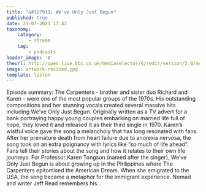 ```yaml
---
title: "&#127911; We’ve Only Just Begun"
published: true
date: 25-07-2021 17:43
taxonomy:
    category:
        - stream
    tag:
        - podcasts
header_image: '0'
theurl: http://open.live.bbc.co.uk/mediaselector/6/redir/version/2.0/mediaset/audio-nondrm-download/proto/http/vpid/p09npfmz.mp3
image: artwork-resized.jpg
template: listen
--- 
```

Episode summary: The Carpenters - brother and sister duo Richard and Karen - were one of the most popular groups of the 1970s. His outstanding compositions and her stunning vocals created several massive hits including We’ve Only Just Begun. Originally written as a TV advert for a bank portraying happy young couples embarking on married life full of hope, they loved it and released it as their third single in 1970. Karen’s wistful voice gave the song a melancholy that has long resonated with fans. After her premature death from heart failure due to anorexia nervosa, the song took on an extra poignancy with lyrics like “so much of life ahead”. Fans tell their stories about the song and how it relates to their own life journeys. For Professor Karen Tongson (named after the singer), We’ve Only Just Begun is about growing up in the Philippines where The Carpenters epitomised the American Dream. When she emigrated to the USA, the song became a metaphor for the immigrant experience. Nomad and writer Jeff Read remembers his…
